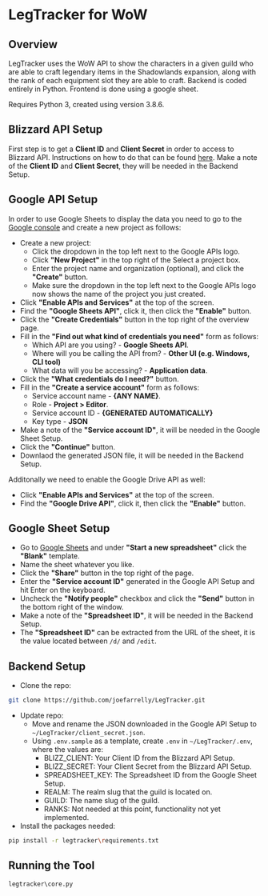 # LegTracker for WoW

## Overview

LegTracker uses the WoW API to show the characters in a given guild who are able to craft legendary items in the Shadowlands expansion, along with the rank of each equipment slot they are able to craft. Backend is coded entirely in Python. Frontend is done using a google sheet.

Requires Python 3, created using version 3.8.6.

## Blizzard API Setup
First step is to get a **Client ID** and **Client Secret** in order to access to Blizzard API. Instructions on how to do that can be found [here](https://develop.battle.net/documentation/guides/getting-started). Make a note of the **Client ID** and **Client Secret**, they will be needed in the Backend Setup.

## Google API Setup

In order to use Google Sheets to display the data you need to go to the [Google console](https://console.developers.google.com) and create a new project as follows:
* Create a new project:
    * Click the dropdown in the top left next to the Google APIs logo.
    * Click **"New Project"** in the top right of the Select a project box.
    * Enter the project name and organization (optional), and click the **"Create"** button.
    * Make sure the dropdown in the top left next to the Google APIs logo now shows the name of the project you just created.
* Click **"Enable APIs and Services"** at the top of the screen.
* Find the **"Google Sheets API"**, click it, then click the **"Enable"** button.
* Click the **"Create Credentials"** button in the top right of the overview page.
* Fill in the **"Find out what kind of credentials you need"** form as follows:
    * Which API are you using? - **Google Sheets API**.
    * Where will you be calling the API from? - **Other UI (e.g. Windows, CLI tool)** 
    * What data will you be accessing? - **Application data**.
* Click the **"What credentials do I need?"** button.
* Fill in the **"Create a service account"** form as follows:
    * Service account name - **{ANY NAME}**.
    * Role - **Project > Editor**.
    * Service account ID - **{GENERATED AUTOMATICALLY}**
    * Key type - **JSON**
* Make a note of the **"Service account ID"**, it will be needed in the Google Sheet Setup.
* Click the **"Continue"** button.
* Downlaod the generated JSON file, it will be needed in the Backend Setup.

Additonally we need to enable the Google Drive API as well:
* Click **"Enable APIs and Services"** at the top of the screen.
* Find the **"Google Drive API"**, click it, then click the **"Enable"** button.

## Google Sheet Setup

* Go to [Google Sheets](https://docs.google.com/spreadsheets) and under **"Start a new spreadsheet"** click the **"Blank"** template.
* Name the sheet whatever you like.
* Click the **"Share"** button in the top right of the page.
* Enter the **"Service account ID"** generated in the Google API Setup and hit Enter on the keyboard.
* Uncheck the **"Notify people"** checkbox and click the **"Send"** button in the bottom right of the window.
* Make a note of the **"Spreadsheet ID"**, it will be needed in the Backend Setup.
* The **"Spreadsheet ID"** can be extracted from the URL of the sheet, it is the value located between `/d/` and `/edit`.

## Backend Setup
* Clone the repo:
```bash
git clone https://github.com/joefarrelly/LegTracker.git 
```
* Update repo:
    * Move and rename the JSON downloaded in the Google API Setup to `~/LegTracker/client_secret.json`.
    * Using `.env.sample` as a template, create `.env` in `~/LegTracker/.env`, where the values are:
        * BLIZZ_CLIENT: Your Client ID from the Blizzard API Setup.
        * BLIZZ_SECRET: Your Client Secret from the Blizzard API Setup.
        * SPREADSHEET_KEY: The Spreadsheet ID from the Google Sheet Setup.
        * REALM: The realm slug that the guild is located on.
        * GUILD: The name slug of the guild.
        * RANKS: Not needed at this point, functionality not yet implemented.
* Install the packages needed:
```bash
pip install -r legtracker\requirements.txt
```

## Running the Tool

```bash
legtracker\core.py
```